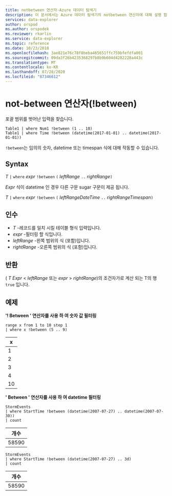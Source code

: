 ```yaml
---
title: notbetween 연산자-Azure 데이터 탐색기
description: 이 문서에서는 Azure 데이터 탐색기의 notbetween 연산자에 대해 설명 합니다.
services: data-explorer
author: orspod
ms.author: orspodek
ms.reviewer: rkarlin
ms.service: data-explorer
ms.topic: reference
ms.date: 10/23/2018
ms.openlocfilehash: 3ae821e76c78f8beba465651ffc759bfefdfa001
ms.sourcegitcommit: 09da3f26b4235368297b8b9b604d4282228a443c
ms.translationtype: MT
ms.contentlocale: ko-KR
ms.lasthandoff: 07/28/2020
ms.locfileid: "87346612"
---
```

# <a name="not-between-operator-between"></a>not-between 연산자(!between)

포괄 범위를 벗어난 입력을 찾습니다.

```kusto
Table1 | where Num1 !between (1 .. 10)
Table1 | where Time !between (datetime(2017-01-01) .. datetime(2017-01-01))
```

`!between`는 임의의 숫자, datetime 또는 timespan 식에 대해 작동할 수 있습니다.
 
## <a name="syntax"></a>Syntax

*T* `|` `where` *expr* `!between` `(` *leftRange* ` .. ` *rightRange*`)`   
 
*Expr* 식이 datetime 인 경우 다른 구문 sugar 구문이 제공 됩니다.

*T* `|` `where` *expr* `!between` `(` *leftRangeDateTime* ` .. ` *rightRangeTimespan*`)`   

## <a name="arguments"></a>인수

* *T* -레코드를 일치 시킬 테이블 형식 입력입니다.
* *expr* -필터링 할 식입니다.
* *leftRange* -왼쪽 범위의 식 (포함)입니다.
* *rightRange* -오른쪽 범위의 식 (포함)입니다.

## <a name="returns"></a>반환

( *T* *Expr*  <  *leftRange* 또는 *expr*  >  *rightRange*)의 조건자가로 계산 되는 T의 행 `true` 입니다.

## <a name="examples"></a>예제  

**'! Between ' 연산자를 사용 하 여 숫자 값 필터링**  

<!-- csl: https://help.kusto.windows.net:443/Samples -->
```kusto
range x from 1 to 10 step 1
| where x !between (5 .. 9)
```

|x|
|---|
|1|
|2|
|3|
|4|
|10|

**' Between ' 연산자를 사용 하 여 datetime 필터링**  

<!-- csl: https://help.kusto.windows.net:443/Samples -->
```kusto
StormEvents
| where StartTime !between (datetime(2007-07-27) .. datetime(2007-07-30))
| count 
```

|개수|
|---|
|58590|

<!-- csl: https://help.kusto.windows.net:443/Samples -->
```kusto
StormEvents
| where StartTime !between (datetime(2007-07-27) .. 3d)
| count 
```

|개수|
|---|
|58590|
